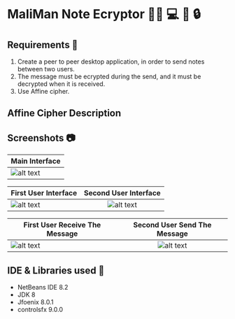 # MaliMan Note Ecryptor 👩‍🎓 💻 🔑 🔒

 ## Requirements 📃
 1. Create a peer to peer desktop application, in order to send notes between two users. 
 2. The message must be ecrypted during the send, and it must be decrypted when it is received.
 3. Use Affine cipher.
 
 ## Affine Cipher Description

 ## Screenshots  	📷
| Main Interface |
| ------------- |
|![alt text](https://github.com/madenemalika/Affine-Encryption/blob/master/AffineEncryption/src/Screenshots/main%20page.PNG "Welcome interface" )|


| First User Interface | Second User Interface |
| ------------- |:-------------:|
| ![alt text](https://github.com/madenemalika/Affine-Encryption/blob/master/AffineEncryption/src/Screenshots/user%201.PNG "First User Interface" ) | ![alt text](https://github.com/madenemalika/Affine-Encryption/blob/master/AffineEncryption/src/Screenshots/user%202.PNG "Second User Interface" ) |

| First User Receive The Message | Second User Send The Message |
| ------------- |:-------------:|
| ![alt text](https://github.com/madenemalika/Affine-Encryption/blob/master/AffineEncryption/src/Screenshots/user%202%20get%20the%20msg.PNG "msg recieved" ) | ![alt text](https://github.com/madenemalika/Affine-Encryption/blob/master/AffineEncryption/src/Screenshots/user%201%20with%20msg.PNG "msg sended" ) |
 
 ## IDE & Libraries used 🔧
 * NetBeans IDE 8.2
 * JDK 8
 * Jfoenix 8.0.1
 * controlsfx 9.0.0
